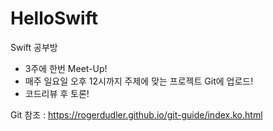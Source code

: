 # HelloSwift
Swift 공부방

* 3주에 한번  Meet-Up!
* 매주 일요일 오후 12시까지 주제에 맞는 프로젝트 Git에 업로드!
* 코드리뷰 후 토론!

Git 참조 : https://rogerdudler.github.io/git-guide/index.ko.html
